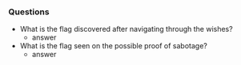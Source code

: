 ### Questions
- What is the flag discovered after navigating through the wishes?
	- answer
- What is the flag seen on the possible proof of sabotage?
	- answer